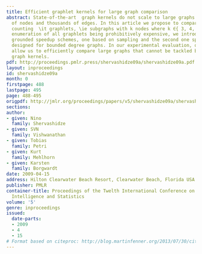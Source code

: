 ```yaml
---
title: Efficient graphlet kernels for large graph comparison
abstract: State-of-the-art  graph kernels do not scale to large graphs with hundreds
  of nodes and thousands of edges. In this article we propose to compare graphs by
  counting  \it graphlets, \ie subgraphs with k nodes where k ∈{ 3, 4, 5 }. Exhaustive
  enumeration of all graphlets being prohibitively expensive, we introduce two theoretically
  grounded speedup schemes, one based on sampling and the second one specifically
  designed for bounded degree graphs. In our experimental evaluation, our novel kernels
  allow us to efficiently compare large graphs that cannot be tackled by existing
  graph kernels.
pdf: http://proceedings.pmlr.press/shervashidze09a/shervashidze09a.pdf
layout: inproceedings
id: shervashidze09a
month: 0
firstpage: 488
lastpage: 495
page: 488-495
origpdf: http://jmlr.org/proceedings/papers/v5/shervashidze09a/shervashidze09a.pdf
sections: 
author:
- given: Nino
  family: Shervashidze
- given: SVN
  family: Vishwanathan
- given: Tobias
  family: Petri
- given: Kurt
  family: Mehlhorn
- given: Karsten
  family: Borgwardt
date: 2009-04-15
address: Hilton Clearwater Beach Resort, Clearwater Beach, Florida USA
publisher: PMLR
container-title: Proceedings of the Twelth International Conference on Artificial
  Intelligence and Statistics
volume: '5'
genre: inproceedings
issued:
  date-parts:
  - 2009
  - 4
  - 15
# Format based on citeproc: http://blog.martinfenner.org/2013/07/30/citeproc-yaml-for-bibliographies/
---
```

